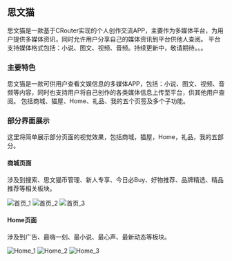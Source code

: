 ## 思文猫

思文猫是一款基于CRouter实现的个人创作交流APP，主要作为多媒体平台，为用户提供多媒体资讯，同时允许用户分享自己的媒体资讯到平台供他人查阅。
平台支持媒体格式包括：小说、图文、视频、音频。持续更新中，敬请期待。。。

### 主要特色

  思文猫是一款可供用户查看文娱信息的多媒体APP，包括：小说、图文、视频、音频等内容，同时也支持用户将自己创作的各类媒体信息上传至平台，供其他用户查阅。
  包括商城、猫屋、Home、礼品、我的五个页签及多个子功能。

### 部分界面展示

  这里将简单展示部分页面的视觉效果，包括商城，猫屋，Home，礼品，我的五部分。

#### 商城页面
   
   涉及到搜索、思文猫币管理、新人专享、今日必Buy、好物推荐、品牌精选、精品推荐等相关板块。
   
![首页_1](image/store_1.jpg)
![首页_2](image/store_2.jpg)
![首页_3](image/store_3.jpg)


#### Home页面

   涉及到广告、最嗨一刻、最小说、最心声、最新动态等板块。
   
![Home_1](image/home_1.jpg)
![Home_2](image/home_2.jpg)
![Home_3](image/home_3.jpg)






 
